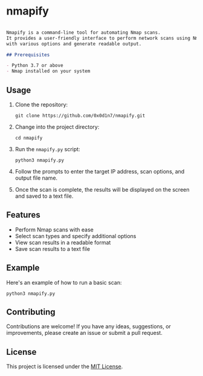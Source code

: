 # nmapify

```markdown

Nmapify is a command-line tool for automating Nmap scans.
It provides a user-friendly interface to perform network scans using Nmap
with various options and generate readable output.

## Prerequisites

- Python 3.7 or above
- Nmap installed on your system

```

## Usage



1. Clone the repository:

   ```shell
   git clone https://github.com/0x0d1n7/nmapify.git
   ```

2. Change into the project directory:

   ```shell
   cd nmapify
   ```

3. Run the `nmapify.py` script:

   ```shell
   python3 nmapify.py
   ```

4. Follow the prompts to enter the target IP address, scan options, and output file name.

5. Once the scan is complete, the results will be displayed on the screen and saved to a text file.

## Features

- Perform Nmap scans with ease
- Select scan types and specify additional options
- View scan results in a readable format
- Save scan results to a text file

## Example

Here's an example of how to run a basic scan:

```shell
python3 nmapify.py
```

## Contributing

Contributions are welcome! If you have any ideas, suggestions, or improvements, please create an issue or submit a pull request.

## License

This project is licensed under the [MIT License](LICENSE).

